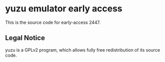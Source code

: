yuzu emulator early access
=============

This is the source code for early-access 2447.

## Legal Notice

yuzu is a GPLv2 program, which allows fully free redistribution of its source code.